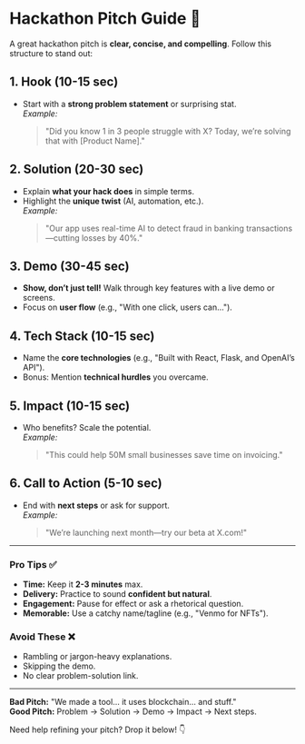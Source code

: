 # Hackathon Pitch Guide 🚀  

A great hackathon pitch is **clear, concise, and compelling**. Follow this structure to stand out:  

## **1. Hook (10-15 sec)**  
- Start with a **strong problem statement** or surprising stat.  
  *Example:*  
  > "Did you know 1 in 3 people struggle with X? Today, we’re solving that with [Product Name]."  

## **2. Solution (20-30 sec)**  
- Explain **what your hack does** in simple terms.  
- Highlight the **unique twist** (AI, automation, etc.).  
  *Example:*  
  > "Our app uses real-time AI to detect fraud in banking transactions—cutting losses by 40%."  

## **3. Demo (30-45 sec)**  
- **Show, don’t just tell!** Walk through key features with a live demo or screens.  
- Focus on **user flow** (e.g., "With one click, users can…").  

## **4. Tech Stack (10-15 sec)**  
- Name the **core technologies** (e.g., "Built with React, Flask, and OpenAI’s API").  
- Bonus: Mention **technical hurdles** you overcame.  

## **5. Impact (10-15 sec)**  
- Who benefits? Scale the potential.  
  *Example:*  
  > "This could help 50M small businesses save time on invoicing."  

## **6. Call to Action (5-10 sec)**  
- End with **next steps** or ask for support.  
  *Example:*  
  > "We’re launching next month—try our beta at X.com!"  

---

### **Pro Tips** ✅  
- **Time:** Keep it **2-3 minutes** max.  
- **Delivery:** Practice to sound **confident but natural**.  
- **Engagement:** Pause for effect or ask a rhetorical question.  
- **Memorable:** Use a catchy name/tagline (e.g., "Venmo for NFTs").  

### **Avoid These** ❌  
- Rambling or jargon-heavy explanations.  
- Skipping the demo.  
- No clear problem-solution link.  

---

**Bad Pitch:** "We made a tool... it uses blockchain... and stuff."  
**Good Pitch:** Problem → Solution → Demo → Impact → Next steps.  

Need help refining your pitch? Drop it below! 👇  